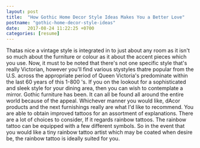 ```yaml
---
layout: post
title:  "How Gothic Home Decor Style Ideas Makes You a Better Love"
postname: "gothic-home-decor-style-ideas"
date:   2017-08-24 11:22:25 +0700
categories: [resume]
---
```

Thatas nice a vintage style is integrated in to just about any room as it isn't so much about the furniture or colour as it about the accent pieces which you use. Now, it must to be noted that there's not one specific style that's really Victorian, however you'll find various stystyles thatre popular from the U.S. across the appropriate period of Queen Victoria's predominate within the last 60 years of this 1-800 's. If you on the lookout for a sophisticated and sleek style for your dining area, then you can wish to contemplate a mirror. Gothic furniture has been. It can all be found all around the entire world because of the appeal. Whichever manner you would like, dAcor products and the next furnishings really are what I'd like to recommend. You are able to obtain improved tattoos for an assortment of explanations. There are a lot of choices to consider, If it regards rainbow tattoos. The rainbow tattoo can be equipped with a few different symbols. So in the event that you would like a tiny rainbow tattoo artist which may be coated when desire be, the rainbow tattoo is ideally suited for you.
